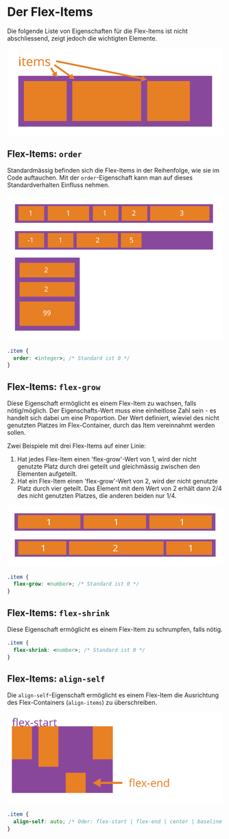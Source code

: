 # Der Flex-Items
Die folgende Liste von Eigenschaften für die Flex-Items ist nicht abschliessend, zeigt jedoch die wichtigten Elemente.

![Flex Items](./src/flex-items.svg)

## Flex-Items: `order`
Standardmässig befinden sich die Flex-Items in der Reihenfolge, wie sie im Code auftauchen. Mit der `order`-Eigenschaft kann man auf dieses Standardverhalten Einfluss nehmen.

![Order](src/order.svg)

```css
.item {
  order: <integer>; /* Standard ist 0 */
}
```

## Flex-Items: `flex-grow`
Diese Eigenschaft ermöglicht es einem Flex-Item zu wachsen, falls nötig/möglich. Der Eigenschafts-Wert muss eine einheitlose Zahl sein - es handelt sich dabei um eine Proportion. Der Wert definiert, wieviel des nicht genutzten Platzes im Flex-Container, durch das Item vereinnahmt werden sollen.

Zwei Beispiele mit drei Flex-Items auf einer Linie:
1. Hat jedes Flex-Item einen 'flex-grow'-Wert von 1, wird der nicht genutzte Platz durch drei geteilt und gleichmässig zwischen den Elementen aufgeteilt.
2. Hat ein Flex-Item einen 'flex-grow'-Wert von 2, wird der nicht genutzte Platz durch vier geteilt. Das Element mit dem Wert von 2 erhält dann 2/4 des nicht genutzten Platzes, die anderen beiden nur 1/4.

![Order](src/flex-grow.svg)

```css
.item {
  flex-grow: <number>; /* Standard ist 0 */
}
```

## Flex-Items: `flex-shrink`
Diese Eigenschaft ermöglicht es einem Flex-Item zu schrumpfen, falls nötig. 

```css
.item {
  flex-shrink: <number>; /* Standard ist 0 */
}
```

## Flex-Items: `align-self`
Die `align-self`-Eigenschaft ermöglicht es einem Flex-Item die Ausrichtung des Flex-Containers (`align-items`) zu überschreiben.

![Order](src/align-self.svg)

```css
.item {
  align-self: auto; /* Oder: flex-start | flex-end | center | baseline | stretch */
}
```